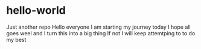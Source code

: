 # hello-world
Just another repo
Hello everyone I am starting my journey today
I hope all goes weel and I turn this into a big thing
If not I will keep attemtping to to do my best
